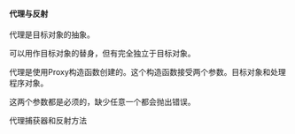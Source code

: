 #### 代理与反射

代理是目标对象的抽象。

可以用作目标对象的替身，但有完全独立于目标对象。



代理是使用Proxy构造函数创建的。这个构造函数接受两个参数。目标对象和处理程序对象。

这两个参数都是必须的，缺少任意一个都会抛出错误。







代理捕获器和反射方法


